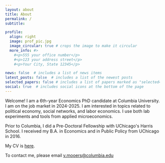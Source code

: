 ```yaml
---
layout: about
title: About
permalink: /
subtitle: 

profile:
  align: right
  image: prof_pic.jpg
  image_circular: true # crops the image to make it circular
  more_info: #>
    #<p>555 your office number</p>
    #<p>123 your address street</p>
    #<p>Your City, State 12345</p>

news: false  # includes a list of news items
latest_posts: false  # includes a list of the newest posts
selected_papers: false # includes a list of papers marked as "selected={true}"
social: true  # includes social icons at the bottom of the page
---
```


Welcome! I am a 6th-year Economics PhD candidate at Columbia University. I am on the job market in 2024-2025. I am interested in topics related to political economy, social networks, and labor economics. I use both lab experiments and tools from applied microeconomics.

Prior to Columbia, I did a Pre-Doctoral Fellowship with UChicago's Harris School. I received my B.A. in Economics and in Public Policy from UChicago in 2016.

My CV is <a href = "./assets/pdf/cv.pdf">here</a>. 

To contact me, please email v.mooers@columbia.edu